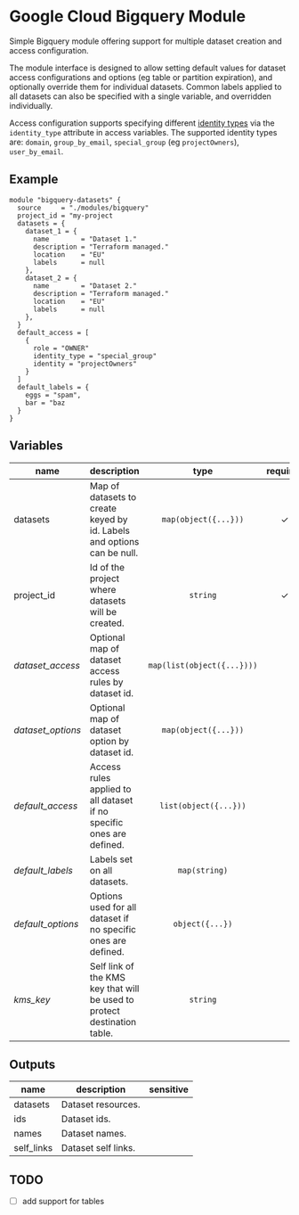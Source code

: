 # Google Cloud Bigquery Module

Simple Bigquery module offering support for multiple dataset creation and access configuration.

The module interface is designed to allow setting default values for dataset access configurations and options (eg table or partition expiration), and optionally override them for individual datasets. Common labels applied to all datasets can also be specified with a single variable, and overridden individually.

Access configuration supports specifying different [identity types](https://www.terraform.io/docs/providers/google/r/bigquery_dataset.html#access) via the `identity_type` attribute in access variables. The supported identity types are: `domain`, `group_by_email`, `special_group` (eg `projectOwners`), `user_by_email`.

## Example

```hcl
module "bigquery-datasets" {
  source     = "./modules/bigquery"
  project_id = "my-project
  datasets = {
    dataset_1 = {
      name        = "Dataset 1."
      description = "Terraform managed."
      location    = "EU"
      labels      = null
    },
    dataset_2 = {
      name        = "Dataset 2."
      description = "Terraform managed."
      location    = "EU"
      labels      = null
    },
  }
  default_access = [
    {
      role = "OWNER"
      identity_type = "special_group"
      identity = "projectOwners"
    }
  ]
  default_labels = {
    eggs = "spam",
    bar = "baz
  }
}
```

<!-- BEGIN TFDOC -->
## Variables

| name | description | type | required | default |
|---|---|:---: |:---:|:---:|
| datasets | Map of datasets to create keyed by id. Labels and options can be null. | <code title="map&#40;object&#40;&#123;&#10;description &#61; string&#10;location    &#61; string&#10;name        &#61; string&#10;labels      &#61; map&#40;string&#41;&#10;&#125;&#41;&#41;">map(object({...}))</code> | ✓ |  |
| project_id | Id of the project where datasets will be created. | <code title="">string</code> | ✓ |  |
| *dataset_access* | Optional map of dataset access rules by dataset id. | <code title="map&#40;list&#40;object&#40;&#123;&#10;role          &#61; string&#10;identity_type &#61; string&#10;identity      &#61; any&#10;&#125;&#41;&#41;&#41;">map(list(object({...})))</code> |  | <code title="">{}</code> |
| *dataset_options* | Optional map of dataset option by dataset id. | <code title="map&#40;object&#40;&#123;&#10;default_table_expiration_ms     &#61; number&#10;default_partition_expiration_ms &#61; number&#10;delete_contents_on_destroy      &#61; bool&#10;&#125;&#41;&#41;">map(object({...}))</code> |  | <code title="">{}</code> |
| *default_access* | Access rules applied to all dataset if no specific ones are defined. | <code title="list&#40;object&#40;&#123;&#10;role          &#61; string&#10;identity_type &#61; string&#10;identity      &#61; any&#10;&#125;&#41;&#41;">list(object({...}))</code> |  | <code title="">[]</code> |
| *default_labels* | Labels set on all datasets. | <code title="map&#40;string&#41;">map(string)</code> |  | <code title="">{}</code> |
| *default_options* | Options used for all dataset if no specific ones are defined. | <code title="object&#40;&#123;&#10;default_table_expiration_ms     &#61; number&#10;default_partition_expiration_ms &#61; number&#10;delete_contents_on_destroy      &#61; bool&#10;&#125;&#41;">object({...})</code> |  | <code title="&#123;&#10;default_table_expiration_ms     &#61; null&#10;default_partition_expiration_ms &#61; null&#10;delete_contents_on_destroy      &#61; false&#10;&#125;">...</code> |
| *kms_key* | Self link of the KMS key that will be used to protect destination table. | <code title="">string</code> |  | <code title="">null</code> |

## Outputs

| name | description | sensitive |
|---|---|:---:|
| datasets | Dataset resources. |  |
| ids | Dataset ids. |  |
| names | Dataset names. |  |
| self_links | Dataset self links. |  |
<!-- END TFDOC -->

## TODO

- [ ] add support for tables
